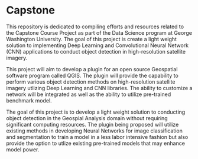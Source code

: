 # Capstone

This repository is dedicated to compiling efforts and resources related to the Capstone Course Project as part of the Data Science program at George Washington University. The goal of this project is create a light weight solution to implementing Deep Learning and Convolutional Neural Network (CNN) applications to conduct object detection in high-resolution satellite imagery.

This project will aim to develop a plugin for an open source Geospatial software program called QGIS. The plugin will provide the capability to perform various object detection methods on high-resolution satellite imagery utlizing Deep Learning and CNN libraries. The ability to customize a network will be integrated as well as the ability to utilize pre-trained benchmark model. 

The goal of this project is to develop a light weight solution to conducting object detection in the Geospial Analysis domain without requiring significant computing resources. The plugin being proposed will utilize existing methods in developing Neural Networks for image classification and segmentation to train a model in a less labor intensive fashion but also provide the option to utlize existing pre-trained models that may enhance model power.

